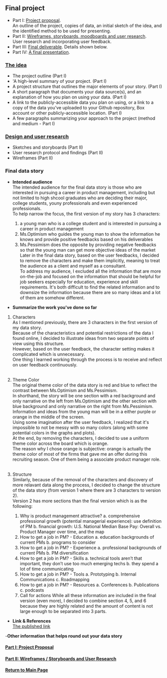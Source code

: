 ## Final project

- Part I: [Project proposal](final_project_JiadiLi.md).  
    An outline of the project, copies of data, an initial sketch of the idea, and the identified method to be used for presenting. 
- Part II: [Wireframes, storyboards, moodboards and user research](final_project_JiadiLi2.md).  
    User research and incorporating user feedback. 
- Part III: [Final deliverable](final_project_JiadiLi3.md).
    Details shown below.
- Part IV: [A final presentation](https://carnegiemellon.shorthandstories.com/pm/index.html). 

### [The idea](final_project_JiadiLi.md)

- The project outline (Part I)
- 'A high-level summary of your project.  (Part I)
- A project structure that outlines the major elements of your story. (Part I)
- A short paragraph that documents your data source(s), and an explanation of how you plan on using your data. (Part I)
- A link to the publicly-accessible data you plan on using, or a link to a copy of the data you've uploaded to your Github repository, Box account or other publicly-accessible location. (Part I)
- A few paragraphs summarizing your approach to the project (method and medium - Part I)

### [Design and user research](final_project_JiadiLi2.md)

- Sketches and storyboards (Part II)
- User research protocol and findings (Part II)
- Wireframes (Part II)

### Final data story

- **Intended audience**<br/>
The intended audience for the final data story is those who are interested in pursuing a career in product management, including but not limited to high shcool graduates who are deciding their major, college students, youny professionals and even experienced professionals.<br/>
To help narrow the focus, the first version of my story has 3 characters: <br/>
    1. a young man who is a college student and is interested in pursuing a career in product management<br/>
    2. Ms.Optimism who guides the young man to show the information he knows and provide positive feedbacks based on his deliverables<br/>
    3. Ms.Pessimism does the opposite by providing negative feedbacks so that the young man can get more objective ideas of the market<br/>
Later in the final data story, based on the user feedbacks, I decided to remove the characters and make them implicitly, meaning to treat the audience as a client and myself as a consultant.<br/>
To address my audience, I excluded all the information that are more on-the-job and focused on the information that should be helpful for job seekers especially for education, experience and skill requirements. It's both difficult to find the related information and to downsize the information because there are so many ideas and a lot of them are somehow different.<br/>


- **Summarize the work you've done so far**<br/>  
1. Characters<br/>
    As I mentioned previously, there are 3 characters in the first version of my data story. <br/>
    Because of the characteristics and potential restrictions of the data I found online, I decided to illustrate ideas from two separate points of view using this structure.<br/>
    However, based on the user feedback, the character setting makes it complicated which is unnecessary. <br/>
    One thing I learned working through the process is to receive and reflect on user feedback continuously.<br/><br/>
    
2. Theme Color<br/>
    The original theme color of the data story is red and blue to reflect the contrast between Ms.Optimism and Ms.Pessimism.<br/>
    In shorthand, the story will be one section with a red background and only narrative on the left from Ms.Optimism and the other section with blue background and only narrative on the right from Ms.Pessimism. Information and ideas from the young man will be in a either purple or orange in the middle of the screen.<br/>
    Using some imagination after the user feedback, I realized that it's impossible to not be messy with so many colors (along with some potential colors in the graphs and plots).<br/>
    At the end, by removing the characters, I decided to use a uniform theme color across the board which is orange.<br/>
    The reason why I chose orange is subjective: orange is actually the theme color of most of the firms that gave me an offer during this recruiting season. One of them being a associate product manager role.<br/><br/>
    
3. Structure<br/>
    Similarly, because of the removal of the characters and discovery of more relavant data along the process, I decided to change the structure of the data story (from version 1 where there are 3 characters to version 2).<br/>
    Version 2 has more sections than the final version which is as the following:
    1. Why is product management attractive?
        a. comprehensive professional growth (potential managerial experience): use definition of PM
        b. financial growth: U.S. National Median Base Pay: Overall vs. Product Manager over time, and the map
    2. How to get a job in PM? - Education
        a. education backgrounds of current PMs
        b. programs to consider
    3. How to get a job in PM? - Experience
        a. professional backgrounds of current PMs
        b. PM diversification
    4. How to get a job in PM? - Skills
        a. technical tools aren’t that important, they don’t use too much emerging techs
        b. they spend a lot of time communicating
    5. How to get a job in PM? - Tools
        a. Prototyping
        b. Internal Communications
        c. Roadmapping
    6. How to get a job in PM? - Resources
        a. Conferences
        b. Publications
        c. podcasts
    7. Call for actions
    While all these information are included in the final version (even more), I decided to combine section 4, 5, and 6 because they are highly related and the amount of content is not large enough to be separated into 3 parts.<br/>

- **Link & References**<br/>
[The published link](https://carnegiemellon.shorthandstories.com/pm/index.html)

-**Other information that helps round out your data story**<br/>


#### [Part I: Project Proposal](/final_project_JiadiLi.md)
#### [Part II: Wireframes / Storyboards and User Research](/final_project_JiadiLi2.md)
#### [Return to Main Page](/README.md)
